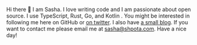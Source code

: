 Hi there 👋 I am Sasha. I love writing code and I am passionate about open source.
I use TypeScript, Rust, Go, and Kotlin . You might be interested in following
me here on GitHub or [on twitter](https://twitter.com/sashashpota). I also have
[a small blog](https://shpota.com/). If you want to contact me please email me
at [sasha@shpota.com](mailto:sasha@shpota.com). Have a nice day!
